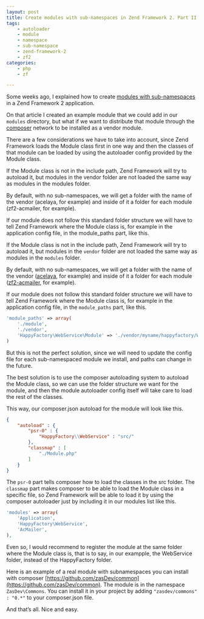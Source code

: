 ```yaml
---
layout: post
title: Create modules with sub-namespaces in Zend Framework 2. Part II
tags:
    - autoloader
    - module
    - namespace
    - sub-namespace
    - zend-framework-2
    - zf2
categories:
    - php
    - zf

---
```


Some weeks ago, I explained how to create [modules with sub-namespaces](https://blog.alejandrocelaya.com/2014/05/21/create-modules-with-sub-namespaces-in-zend-framework-2/) in a Zend Framework 2 application.

On that article I created an example module that we could add in our `modules` directory, but what if we want to distribute that module through the [composer](https://getcomposer.org/) network to be installed as a vendor module.

There are a few considerations we have to take into account, since Zend Framework loads the Module class first in one way and then the classes of that module can be loaded by using the autoloader config provided by the Module class.

If the Module class is not in the include path, Zend Framework will try to autoload it, but modules in the vendor folder are not loaded the same way as modules in the modules folder.

By default, with no sub-namespaces, we will get a folder with the name of the vendor (acelaya, for example) and inside of it a folder for each module (zf2-acmailer, for example).

If our module does not follow this standard folder structure we will have to tell Zend Framework where the Module class is, for example in the application config file, in the module_paths part, like this.

If the Module class is not in the include path, Zend Framework will try to autoload it, but modules in the `vendor` folder are not loaded the same way as modules in the `modules` folder.

By default, with no sub-namespaces, we will get a folder with the name of the vendor ([acelaya](https://packagist.org/packages/acelaya/), for example) and inside of it a folder for each module ([zf2-acmailer](https://packagist.org/packages/acelaya/zf2-acmailer), for example).

If our module does not follow this standard folder structure we will have to tell Zend Framework where the Module class is, for example in the application config file, in the `module_paths` part, like this.

~~~php
'module_paths' => array(
    './module',
    './vendor',
    'HappyFactory\WebService\Module' => './vendor/myname/happyfactory/WebService'
)
~~~

But this is not the perfect solution, since we will need to update the config file for each sub-namespaced module we install, and paths can change in the future.

The best solution is to use the composer autoloading system to autoload the Module class, so we can use the folder structure we want for the module, and then the module autoloader config itself will take care to load the rest of the classes.

This way, our composer.json autoload for the module will look like this.

~~~json
{
    "autoload" : {
        "psr-0" : {
            "HappyFactory\\WebService" : "src/"
        },
        "classmap" : [
            "./Module.php"
        ]
    }
}
~~~

The `psr-0` part tells composer how to load the classes in the src folder. The `classmap` part makes composer to be able to load the Module class in a specific file, so Zend Framework will be able to load it by using the composer autoloader just by including it in our modules list like this.

~~~php
'modules' => array(
    'Application',
    'HappyFactory\WebService',
    'AcMailer',
),
~~~

Even so, I would recommend to register  the module at the same folder where the Module class is, that is to say, in our exampple, the WebService folder, instead of the HappyFactory folder.

Here is an example of a real module with subnamespaces you can install with composer [https://github.com/zasDev/common](https://github.com/zasDev/common). The module is in the namespace `ZasDev\Commons`. You can install it in your project by adding `"zasdev/commons" : "0.*"` to your composer.json file.

And that’s all. Nice and easy.
